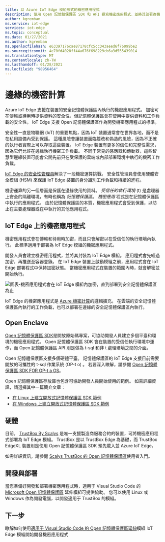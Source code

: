 ```yaml
---
title: 以 Azure IoT Edge 模組形式的機密應用程式
description: 使用 Open 記憶體保護區 SDK 和 API 撰寫機密應用程式，並將其部署為機密運算的 IoT Edge 模組
author: kgremban
ms.service: iot-edge
services: iot-edge
ms.topic: conceptual
ms.date: 01/27/2021
ms.author: kgremban
ms.openlocfilehash: e63397176cae87178cfc5cc343aeed6f76099be2
ms.sourcegitcommit: 4e70fd4028ff44a676f698229cb6a3d555439014
ms.translationtype: MT
ms.contentlocale: zh-TW
ms.lasthandoff: 01/28/2021
ms.locfileid: "98956464"
---
```

# <a name="confidential-computing-at-the-edge"></a>邊緣的機密計算

Azure IoT Edge 支援在裝置的安全記憶體保護區內執行的機密應用程式。 加密可在傳輸或待用時提供資料的安全性，但記憶體保護區會在使用中提供資料和工作負載的安全性。 IoT Edge 支援 Open 記憶體保護區作為開發機密應用程式的標準。

安全性一直是物聯網 (IoT) 的重要焦點，因為 IoT 裝置通常會在世界各地，而不是在私用設備內受到保護。 這種風險會讓裝置面臨篡改和偽造的風險，因為不正確的執行者實際上可以存取這些裝置。 IoT Edge 裝置有更多的信任和完整性需求，因為它們允許在邊緣執行機密工作負載。 不同于常見的感應器和傳動器，這些智慧型邊緣裝置可能會公開先前只在受保護的雲端或內部部署環境中執行的機密工作負載。

[IoT Edge 的安全性管理員](iot-edge-security-manager.md)解決了一段機密運算挑戰。 安全性管理員會使用硬體安全模組 (HSM) 來保護 IoT Edge 裝置的身分識別工作負載和持續的進程。

機密運算的另一個層面是保護在邊緣使用的資料。 *受信任的執行環境* (t) 是處理器上安全的隔離環境，有時也稱為 *記憶體保護區*。 *機密應用* 程式是在記憶體保護區中執行的應用程式。 由於記憶體保護區的本質，機密應用程式會受到保護，以防止在主要處理器或在中執行的其他應用程式。

## <a name="confidential-applications-on-iot-edge"></a>IoT Edge 上的機密應用程式

機密應用程式會在傳輸和待用時加密，而且只會解密以在受信任的執行環境內執行。 此標準適用于部署為 IoT Edge 模組的機密應用程式。

開發人員會建立機密應用程式，並將其封裝為 IoT Edge 模組。 應用程式會先經過加密，再推送至容器登錄。 在 IoT Edge 裝置上啟動模組之前，應用程式會在 IoT Edge 部署程式中保持加密狀態。 當機密應用程式在裝置的範圍內時，就會解密並開始執行。

![圖表-機密應用程式會在 IoT Edge 模組內加密，直到部署到安全記憶體保護區為止](./media/deploy-confidential-applications/confidential-applications-encrypted.png)

IoT Edge 的機密應用程式是 [Azure 機密計算](../confidential-computing/overview.md)的邏輯擴充。 在雲端的安全記憶體保護區內執行的工作負載，也可以部署在邊緣的安全記憶體保護區內執行。

## <a name="open-enclave"></a>Open Enclave

[Open 記憶體保護區 SDK](https://openenclave.io/sdk/)是開放原始碼專案，可協助開發人員建立多個平臺和環境的機密應用程式。 Open 記憶體保護區 SDK 會在裝置的受信任執行環境中運作，而 Open 記憶體保護區 API 則是做為 t-sql 和非 t 處理環境之間的介面。

Open 記憶體保護區支援多個硬體平臺。 記憶體保護區的 IoT Edge 支援目前需要開放的可攜性的 t-sql 作業系統 (OP-t o) 。 若要深入瞭解，請參閱 [Open 記憶體保護區 SDK FOR OP-t a OS](https://github.com/openenclave/openenclave/blob/master/docs/GettingStartedDocs/OP-TEE/Introduction.md)。

Open 記憶體保護區存放庫也包含可協助開發人員開始使用的範例。 如需詳細資訊，請選擇其中一篇簡介文章：

* [在 Linux 上建立開放式記憶體保護區 SDK 範例](https://github.com/openenclave/openenclave/blob/master/samples/BuildSamplesLinux.md)
* [在 Windows 上建立開放式記憶體保護區 SDK 範例](https://github.com/openenclave/openenclave/blob/master/samples/BuildSamplesWindows.md)

## <a name="hardware"></a>硬體

目前， [TrustBox By Scalys](https://scalys.com/trustbox-industrial/) 是唯一支援製造商服務合約的裝置，可將機密應用程式部署為 IoT Edge 模組。 TrustBox 是以 TrustBox Edge 為基礎，而 TrustBox EdgeXL 裝置則是使用 Open 記憶體保護區 SDK 預先載入並 Azure IoT Edge。

如需詳細資訊，請參閱 [Scalys TrustBox 的 Open 記憶體保護區](https://aka.ms/scalys-trustbox-edge-get-started)使用者入門。

## <a name="develop-and-deploy"></a>開發與部署

當您準備好開發和部署機密應用程式時，適用于 Visual Studio Code 的 [Microsoft Open 記憶體保護區](https://marketplace.visualstudio.com/items?itemName=ms-iot.msiot-vscode-openenclave) 延伸模組可提供協助。 您可以使用 Linux 或 Windows 作為開發電腦，以開發適用于 TrustBox 的模組。

## <a name="next-steps"></a>下一步

瞭解如何使用[適用于 Visual Studio Code 的 Open 記憶體保護區延伸](https://github.com/openenclave/openenclave/tree/master/devex/vscode-extension)模組 IoT Edge 模組開始開發機密應用程式
